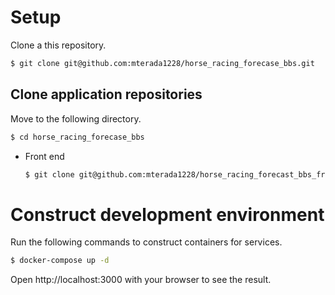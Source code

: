 # Setup
Clone a this repository.

``` sh
$ git clone git@github.com:mterada1228/horse_racing_forecase_bbs.git
```

## Clone application repositories
Move to the following directory.

``` sh
$ cd horse_racing_forecase_bbs
```

- Front end
  ``` sh
  $ git clone git@github.com:mterada1228/horse_racing_forecast_bbs_front_end.git
  ```

# Construct development environment
Run the following commands to construct containers for services.

``` sh
$ docker-compose up -d
```

Open http://localhost:3000 with your browser to see the result.
